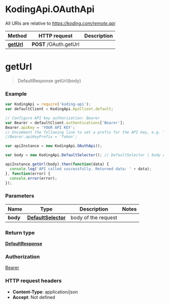 # KodingApi.OAuthApi

All URIs are relative to *https://koding.com/remote.api*

Method | HTTP request | Description
------------- | ------------- | -------------
[**getUrl**](OAuthApi.md#getUrl) | **POST** /OAuth.getUrl | 


<a name="getUrl"></a>
# **getUrl**
> DefaultResponse getUrl(body)





### Example
```javascript
var KodingApi = require('koding-api');
var defaultClient = KodingApi.ApiClient.default;

// Configure API key authorization: Bearer
var Bearer = defaultClient.authentications['Bearer'];
Bearer.apiKey = 'YOUR API KEY';
// Uncomment the following line to set a prefix for the API key, e.g. "Token" (defaults to null)
//Bearer.apiKeyPrefix = 'Token';

var apiInstance = new KodingApi.OAuthApi();

var body = new KodingApi.DefaultSelector(); // DefaultSelector | body of the request

apiInstance.getUrl(body).then(function(data) {
  console.log('API called successfully. Returned data: ' + data);
}, function(error) {
  console.error(error);
});

```

### Parameters

Name | Type | Description  | Notes
------------- | ------------- | ------------- | -------------
 **body** | [**DefaultSelector**](DefaultSelector.md)| body of the request | 

### Return type

[**DefaultResponse**](DefaultResponse.md)

### Authorization

[Bearer](../README.md#Bearer)

### HTTP request headers

 - **Content-Type**: application/json
 - **Accept**: Not defined


